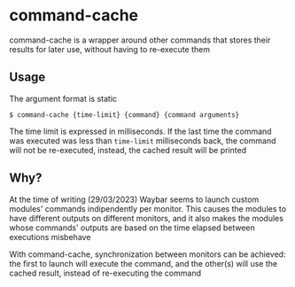 # command-cache

command-cache is a wrapper around other commands that stores their results for later use, without having to re-execute them

## Usage

The argument format is static
```
$ command-cache {time-limit} {command} {command arguments}
```

The time limit is expressed in milliseconds. If the last time the command was executed was less than `time-limit` milliseconds back, the command will not be re-executed, instead, the cached result will be printed

## Why?

At the time of writing (29/03/2023) Waybar seems to launch custom modules' commands indipendently per monitor. This causes the modules to have different outputs on different monitors, and it also makes the modules whose commands' outputs are based on the time elapsed between executions misbehave

With command-cache, synchronization between monitors can be achieved: the first to launch will execute the command, and the other(s) will use the cached result, instead of re-executing the command
